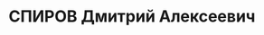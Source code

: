 ---
title: СПИРОВ Дмитрий Алексеевич
description: "Род. в 1900, член ВКП(б) с 1925. Майор, помощник командира 122-го стрелкового\
  \ полка 41-й стрелковой дивизии \n  Арестован 03.10.1937. Приговор: ВК ВС СССР,\
  \ 27.11.1937 – ВМН. Расстрелян 1937. \n  Реабилитирован 16.01.1958"
---